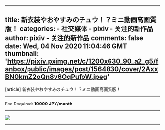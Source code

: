 
---
title: 新衣装やおやすみのチュウ！？ミニ動画高画質版！
categories: 
    - 社交媒体
    - pixiv - 关注的新作品
author: pixiv - 关注的新作品
comments: false
date: Wed, 04 Nov 2020 11:04:46 GMT
thumbnail: 'https://pixiv.pximg.net/c/1200x630_90_a2_g5/fanbox/public/images/post/1564830/cover/2AxxBN0kmZ2oQn8v6OqPufoW.jpeg'
---

<div>   
[article] 新衣装やおやすみのチュウ！？ミニ動画高画質版！<hr>Fee Required: <b>10000 JPY/month</b><hr><img src="https://pixiv.pximg.net/c/1200x630_90_a2_g5/fanbox/public/images/post/1564830/cover/2AxxBN0kmZ2oQn8v6OqPufoW.jpeg" referrerpolicy="no-referrer"><hr>  
</div>
            